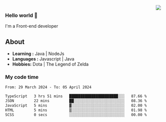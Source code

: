 <img align='right' src="https://github-readme-stats.vercel.app/api?username=jumodada&show_icons=true&theme=vue">

### Hello world 👋

I'm a Front-end developer 
    
## About
-  **Learning :** Java | NodeJs
-  **Languages :** Javascript | Java
-  **Hobbies:** Dota | The Legend of Zelda

### My code time

<!--START_SECTION:waka-->

```txt
From: 29 March 2024 - To: 05 April 2024

TypeScript   3 hrs 51 mins   ██████████████████████░░░   87.66 %
JSON         22 mins         ██░░░░░░░░░░░░░░░░░░░░░░░   08.36 %
JavaScript   5 mins          ▓░░░░░░░░░░░░░░░░░░░░░░░░   02.00 %
HTML         5 mins          ▒░░░░░░░░░░░░░░░░░░░░░░░░   01.98 %
SCSS         0 secs          ░░░░░░░░░░░░░░░░░░░░░░░░░   00.00 %
```

<!--END_SECTION:waka-->
